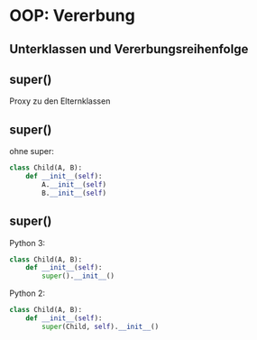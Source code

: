 # OOP: Vererbung

## Unterklassen und Vererbungsreihenfolge

## super()

Proxy zu den Elternklassen

## super()

ohne super:

```py
class Child(A, B):
    def __init__(self):
        A.__init__(self)
        B.__init__(self)
```

## super()

Python 3:

```py
class Child(A, B):
    def __init__(self):
        super().__init__()
```

Python 2:

```py
class Child(A, B):
    def __init__(self):
        super(Child, self).__init__()
```
